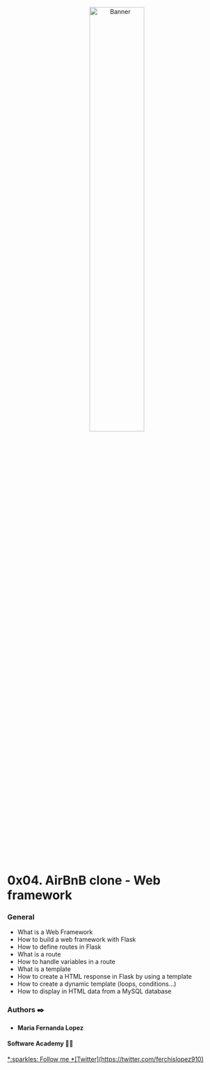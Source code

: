 
<p align="center"><img src='https://www.pistalix.in/wp-content/uploads/2018/11/flask.gif' alt='Banner' width=50%></p>

# 0x04. AirBnB clone - Web framework

### General
- What is a Web Framework
- How to build a web framework with Flask
- How to define routes in Flask
- What is a route
- How to handle variables in a route
- What is a template
- How to create a HTML response in Flask by using a template
- How to create a dynamic template (loops, conditions…)
- How to display in HTML data from a MySQL database

### Authors :black_nib:
* __Maria Fernanda Lopez__

#### Software Academy 👨‍💻

<p aling="center">
<a href="https://www.ime.edu.co" target="_blank">
*:sparkles: Follow me *[Twitter](https://twitter.com/ferchislopez910)</a>
</p>